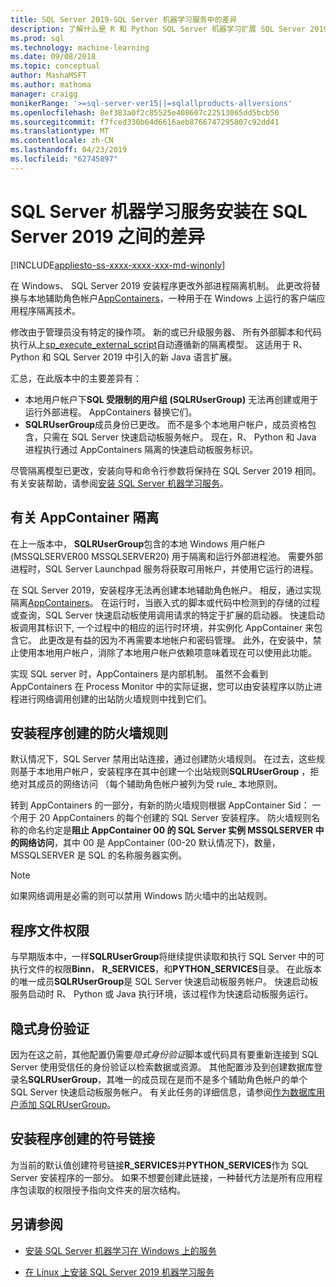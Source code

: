 ```yaml
---
title: SQL Server 2019-SQL Server 机器学习服务中的差异
description: 了解什么是 R 和 Python SQL Server 机器学习扩展 SQL Server 2019 预览版本中的新增功能。
ms.prod: sql
ms.technology: machine-learning
ms.date: 09/08/2018
ms.topic: conceptual
author: MashaMSFT
ms.author: mathoma
manager: craigg
monikerRange: '>=sql-server-ver15||=sqlallproducts-allversions'
ms.openlocfilehash: 8ef383a0f2c85525e408607c22513065dd5bcb50
ms.sourcegitcommit: f7fced330b64d6616aeb8766747295807c92dd41
ms.translationtype: MT
ms.contentlocale: zh-CN
ms.lasthandoff: 04/23/2019
ms.locfileid: "62745897"
---
```

# <a name="differences-in-sql-server-machine-learning-services-installation-in-sql-server-2019"></a>SQL Server 机器学习服务安装在 SQL Server 2019 之间的差异  
[!INCLUDE[appliesto-ss-xxxx-xxxx-xxx-md-winonly](../../includes/appliesto-ss-xxxx-xxxx-xxx-md-winonly.md)]

在 Windows、 SQL Server 2019 安装程序更改外部进程隔离机制。 此更改将替换与本地辅助角色帐户[AppContainers](https://docs.microsoft.com/windows/desktop/secauthz/appcontainer-isolation)，一种用于在 Windows 上运行的客户端应用程序隔离技术。 

修改由于管理员没有特定的操作项。 新的或已升级服务器、 所有外部脚本和代码执行从上[sp_execute_external_script](../../relational-databases/system-stored-procedures/sp-execute-external-script-transact-sql.md)自动遵循新的隔离模型。 这适用于 R、 Python 和 SQL Server 2019 中引入的新 Java 语言扩展。

汇总，在此版本中的主要差异有：

+ 本地用户帐户下**SQL 受限制的用户组 (SQLRUserGroup)** 无法再创建或用于运行外部进程。 AppContainers 替换它们。
+ **SQLRUserGroup**成员身份已更改。 而不是多个本地用户帐户，成员资格包含，只需在 SQL Server 快速启动板服务帐户。 现在，R、 Python 和 Java 进程执行通过 AppContainers 隔离的快速启动板服务标识。

尽管隔离模型已更改，安装向导和命令行参数将保持在 SQL Server 2019 相同。 有关安装帮助，请参阅[安装 SQL Server 机器学习服务](sql-machine-learning-services-windows-install.md)。

## <a name="about-appcontainer-isolation"></a>有关 AppContainer 隔离

在上一版本中， **SQLRUserGroup**包含的本地 Windows 用户帐户 (MSSQLSERVER00 MSSQLSERVER20) 用于隔离和运行外部进程池。 需要外部进程时，SQL Server Launchpad 服务将获取可用帐户，并使用它运行的进程。 

在 SQL Server 2019，安装程序无法再创建本地辅助角色帐户。 相反，通过实现隔离[AppContainers](https://docs.microsoft.com/windows/desktop/secauthz/appcontainer-isolation)。 在运行时，当嵌入式的脚本或代码中检测到的存储的过程或查询，SQL Server 快速启动板使用调用请求的特定于扩展的启动器。 快速启动板调用其标识下, 一个过程中的相应的运行时环境，并实例化 AppContainer 来包含它。 此更改是有益的因为不再需要本地帐户和密码管理。 此外，在安装中，禁止使用本地用户帐户，消除了本地用户帐户依赖项意味着现在可以使用此功能。

实现 SQL server 时，AppContainers 是内部机制。 虽然不会看到 AppContainers 在 Process Monitor 中的实际证据，您可以由安装程序以防止进程进行网络调用创建的出站防火墙规则中找到它们。

## <a name="firewall-rules-created-by-setup"></a>安装程序创建的防火墙规则

默认情况下，SQL Server 禁用出站连接，通过创建防火墙规则。 在过去，这些规则基于本地用户帐户，安装程序在其中创建一个出站规则**SQLRUserGroup** ，拒绝对其成员的网络访问 （每个辅助角色帐户被列为受 rule_ 本地原则。 

转到 AppContainers 的一部分，有新的防火墙规则根据 AppContainer Sid： 一个用于 20 AppContainers 的每个创建的 SQL Server 安装程序。 防火墙规则名称的命名约定是**阻止 AppContainer 00 的 SQL Server 实例 MSSQLSERVER 中的网络访问**，其中 00 是 AppContainer (00-20 默认情况下)，数量，MSSQLSERVER 是 SQL 的名称服务器实例。 

> [!Note]
> 如果网络调用是必需的则可以禁用 Windows 防火墙中的出站规则。

## <a name="program-file-permissions"></a>程序文件权限

与早期版本中，一样**SQLRUserGroup**将继续提供读取和执行 SQL Server 中的可执行文件的权限**Binn**， **R_SERVICES**，和**PYTHON_SERVICES**目录。 在此版本的唯一成员**SQLRUserGroup**是 SQL Server 快速启动板服务帐户。  快速启动板服务启动时 R、 Python 或 Java 执行环境，该过程作为快速启动板服务运行。

## <a name="implied-authentication"></a>隐式身份验证

因为在这之前，其他配置仍需要*隐式身份验证*脚本或代码具有要重新连接到 SQL Server 使用受信任的身份验证以检索数据或资源。 其他配置涉及到创建数据库登录名**SQLRUserGroup**，其唯一的成员现在是而不是多个辅助角色帐户的单个 SQL Server 快速启动板服务帐户。 有关此任务的详细信息，请参阅[作为数据库用户添加 SQLRUserGroup](../security/add-sqlrusergroup-to-database.md)。


## <a name="symbolic-link-created-by-setup"></a>安装程序创建的符号链接

为当前的默认值创建符号链接**R_SERVICES**并**PYTHON_SERVICES**作为 SQL Server 安装程序的一部分。 如果不想要创建此链接，一种替代方法是所有应用程序包读取的权限授予指向文件夹的层次结构。


## <a name="see-also"></a>另请参阅

+ [安装 SQL Server 机器学习在 Windows 上的服务](sql-machine-learning-services-windows-install.md)

+ [在 Linux 上安装 SQL Server 2019 机器学习服务](../../linux/sql-server-linux-setup-machine-learning.md)
